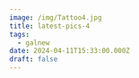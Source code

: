 ```yaml
---
image: /img/Tattoo4.jpg
title: latest-pics-4
tags:
  - galnew
date: 2024-04-11T15:33:00.000Z
draft: false
---
```



<!-- static/img/testjs.jpeg -->
